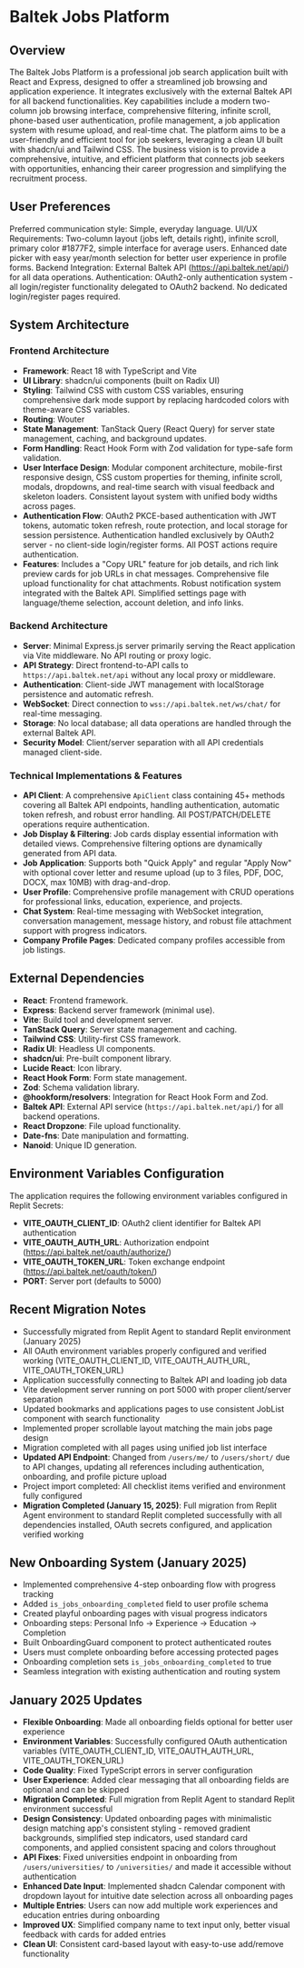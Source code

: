 # Baltek Jobs Platform

## Overview

The Baltek Jobs Platform is a professional job search application built with React and Express, designed to offer a streamlined job browsing and application experience. It integrates exclusively with the external Baltek API for all backend functionalities. Key capabilities include a modern two-column job browsing interface, comprehensive filtering, infinite scroll, phone-based user authentication, profile management, a job application system with resume upload, and real-time chat. The platform aims to be a user-friendly and efficient tool for job seekers, leveraging a clean UI built with shadcn/ui and Tailwind CSS. The business vision is to provide a comprehensive, intuitive, and efficient platform that connects job seekers with opportunities, enhancing their career progression and simplifying the recruitment process.

## User Preferences

Preferred communication style: Simple, everyday language.
UI/UX Requirements: Two-column layout (jobs left, details right), infinite scroll, primary color #1877F2, simple interface for average users. Enhanced date picker with easy year/month selection for better user experience in profile forms.
Backend Integration: External Baltek API (https://api.baltek.net/api/) for all data operations.
Authentication: OAuth2-only authentication system - all login/register functionality delegated to OAuth2 backend. No dedicated login/register pages required.

## System Architecture

### Frontend Architecture
- **Framework**: React 18 with TypeScript and Vite
- **UI Library**: shadcn/ui components (built on Radix UI)
- **Styling**: Tailwind CSS with custom CSS variables, ensuring comprehensive dark mode support by replacing hardcoded colors with theme-aware CSS variables.
- **Routing**: Wouter
- **State Management**: TanStack Query (React Query) for server state management, caching, and background updates.
- **Form Handling**: React Hook Form with Zod validation for type-safe form validation.
- **User Interface Design**: Modular component architecture, mobile-first responsive design, CSS custom properties for theming, infinite scroll, modals, dropdowns, and real-time search with visual feedback and skeleton loaders. Consistent layout system with unified body widths across pages.
- **Authentication Flow**: OAuth2 PKCE-based authentication with JWT tokens, automatic token refresh, route protection, and local storage for session persistence. Authentication handled exclusively by OAuth2 server - no client-side login/register forms. All POST actions require authentication.
- **Features**: Includes a "Copy URL" feature for job details, and rich link preview cards for job URLs in chat messages. Comprehensive file upload functionality for chat attachments. Robust notification system integrated with the Baltek API. Simplified settings page with language/theme selection, account deletion, and info links.

### Backend Architecture
- **Server**: Minimal Express.js server primarily serving the React application via Vite middleware. No API routing or proxy logic.
- **API Strategy**: Direct frontend-to-API calls to `https://api.baltek.net/api` without any local proxy or middleware.
- **Authentication**: Client-side JWT management with localStorage persistence and automatic refresh.
- **WebSocket**: Direct connection to `wss://api.baltek.net/ws/chat/` for real-time messaging.
- **Storage**: No local database; all data operations are handled through the external Baltek API.
- **Security Model**: Client/server separation with all API credentials managed client-side.

### Technical Implementations & Features
- **API Client**: A comprehensive `ApiClient` class containing 45+ methods covering all Baltek API endpoints, handling authentication, automatic token refresh, and robust error handling. All POST/PATCH/DELETE operations require authentication.
- **Job Display & Filtering**: Job cards display essential information with detailed views. Comprehensive filtering options are dynamically generated from API data.
- **Job Application**: Supports both "Quick Apply" and regular "Apply Now" with optional cover letter and resume upload (up to 3 files, PDF, DOC, DOCX, max 10MB) with drag-and-drop.
- **User Profile**: Comprehensive profile management with CRUD operations for professional links, education, experience, and projects.
- **Chat System**: Real-time messaging with WebSocket integration, conversation management, message history, and robust file attachment support with progress indicators.
- **Company Profile Pages**: Dedicated company profiles accessible from job listings.

## External Dependencies

- **React**: Frontend framework.
- **Express**: Backend server framework (minimal use).
- **Vite**: Build tool and development server.
- **TanStack Query**: Server state management and caching.
- **Tailwind CSS**: Utility-first CSS framework.
- **Radix UI**: Headless UI components.
- **shadcn/ui**: Pre-built component library.
- **Lucide React**: Icon library.
- **React Hook Form**: Form state management.
- **Zod**: Schema validation library.
- **@hookform/resolvers**: Integration for React Hook Form and Zod.
- **Baltek API**: External API service (`https://api.baltek.net/api/`) for all backend operations.
- **React Dropzone**: File upload functionality.
- **Date-fns**: Date manipulation and formatting.
- **Nanoid**: Unique ID generation.

## Environment Variables Configuration

The application requires the following environment variables configured in Replit Secrets:
- **VITE_OAUTH_CLIENT_ID**: OAuth2 client identifier for Baltek API authentication
- **VITE_OAUTH_AUTH_URL**: Authorization endpoint (https://api.baltek.net/oauth/authorize/)
- **VITE_OAUTH_TOKEN_URL**: Token exchange endpoint (https://api.baltek.net/oauth/token/)
- **PORT**: Server port (defaults to 5000)

## Recent Migration Notes

- Successfully migrated from Replit Agent to standard Replit environment (January 2025)
- All OAuth environment variables properly configured and verified working (VITE_OAUTH_CLIENT_ID, VITE_OAUTH_AUTH_URL, VITE_OAUTH_TOKEN_URL)
- Application successfully connecting to Baltek API and loading job data
- Vite development server running on port 5000 with proper client/server separation
- Updated bookmarks and applications pages to use consistent JobList component with search functionality
- Implemented proper scrollable layout matching the main jobs page design
- Migration completed with all pages using unified job list interface
- **Updated API Endpoint**: Changed from `/users/me/` to `/users/short/` due to API changes, updating all references including authentication, onboarding, and profile picture upload
- Project import completed: All checklist items verified and environment fully configured
- **Migration Completed (January 15, 2025)**: Full migration from Replit Agent environment to standard Replit completed successfully with all dependencies installed, OAuth secrets configured, and application verified working

## New Onboarding System (January 2025)

- Implemented comprehensive 4-step onboarding flow with progress tracking
- Added `is_jobs_onboarding_completed` field to user profile schema
- Created playful onboarding pages with visual progress indicators
- Onboarding steps: Personal Info → Experience → Education → Completion
- Built OnboardingGuard component to protect authenticated routes
- Users must complete onboarding before accessing protected pages
- Onboarding completion sets `is_jobs_onboarding_completed` to true
- Seamless integration with existing authentication and routing system

## January 2025 Updates

- **Flexible Onboarding**: Made all onboarding fields optional for better user experience
- **Environment Variables**: Successfully configured OAuth authentication variables (VITE_OAUTH_CLIENT_ID, VITE_OAUTH_AUTH_URL, VITE_OAUTH_TOKEN_URL)
- **Code Quality**: Fixed TypeScript errors in server configuration
- **User Experience**: Added clear messaging that all onboarding fields are optional and can be skipped
- **Migration Completed**: Full migration from Replit Agent to standard Replit environment successful
- **Design Consistency**: Updated onboarding pages with minimalistic design matching app's consistent styling - removed gradient backgrounds, simplified step indicators, used standard card components, and applied consistent spacing and colors throughout
- **API Fixes**: Fixed universities endpoint in onboarding from `/users/universities/` to `/universities/` and made it accessible without authentication
- **Enhanced Date Input**: Implemented shadcn Calendar component with dropdown layout for intuitive date selection across all onboarding pages
- **Multiple Entries**: Users can now add multiple work experiences and education entries during onboarding
- **Improved UX**: Simplified company name to text input only, better visual feedback with cards for added entries
- **Clean UI**: Consistent card-based layout with easy-to-use add/remove functionality